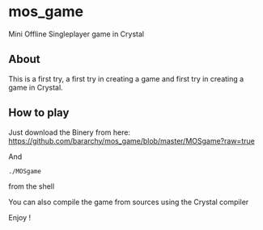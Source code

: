 # mos_game
Mini Offline Singleplayer game in Crystal

## About

This is a first try, a first try in creating a game and first try in creating a game in Crystal.


## How to play

Just download the Binery from here: https://github.com/bararchy/mos_game/blob/master/MOSgame?raw=true

And 
```
./MOSgame
```
from the shell

You can also compile the game from sources using the Crystal compiler


Enjoy !
